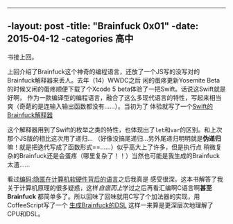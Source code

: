 ----
-layout: post
-title: "Brainfuck 0x01"
-date: 2015-04-12
-categories 高中
----

书接上回。  

上回介绍了Brainfuck这个神奇的编程语言，还放了一个JS写的没写对的Brainfuck解释器来丢人。去年（14）WWDC之后
闲的蛋疼更新Yosemite Beta的时候又闲的蛋疼顺便下载了个Xcode 5 beta体验了一把Swift。话说这Swift就是好啊，
作为一款编译型的编程语言，融合了这么多现代语言的特性，写起来相当爽（奇葩的是连输入输出函数都没有……）。当初为了
体验就写了一个[Swift的Brainfuck解释器](https://github.com/xavieryao/Swift-Brainfuck)  

这个解释器用到了Swift的枚举之类的特性，也体现出了`let`和`var`的区别。和上次那个JS版的相比这次用了递归…
（好像没搞尾递归…另外尾递归明明就是**伪递归**嘛！就是把迭代写成了函数形式==……）似乎高大上了许多，但是执行点
稍微复杂的Brainfuck还是会蛋疼（哪里复杂了！！）当然也可能是我生成的Brainfuck太渣……   

看过[编码:隐匿在计算机软硬件背后的语言](http://www.amazon.cn/编码-隐匿在计算机软硬件背后的语言-查尔斯•佩措尔德/dp/B009RSXIB4/ref=sr_1_1?ie=UTF8&qid=1428844636&sr=8-1&keywords=编码)之后我真是
感受很深。这本书解答了我关于计算机原理的很多疑惑，这样*自底而上*学过之后再看汇编啊C语言啊**甚至Brainfuck**
都简单多了。所以回味了回味就用C写了个加法器的实现，用CoffeeScript写了一个
[生成Brainfuck的DSL](https://gist.github.com/xavieryao/18cfce963d9e26dd1d14)
这样一来算是更深层次地理解了CPU和DSL。
